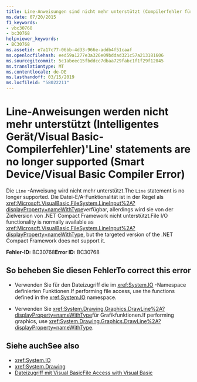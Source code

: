 ```yaml
---
title: Line-Anweisungen sind nicht mehr unterstützt (Compilerfehler für intelligente Geräte / Visual Basic)
ms.date: 07/20/2015
f1_keywords:
- vbc30768
- bc30768
helpviewer_keywords:
- BC30768
ms.assetid: e7a17c77-06bb-4d33-966e-addb4f51caaf
ms.openlocfilehash: eed59a1277e3a326e09bddad321c57a213181606
ms.sourcegitcommit: 5c1abeec15fbddcc7dbaa729fabc1f1f29f12045
ms.translationtype: MT
ms.contentlocale: de-DE
ms.lasthandoff: 03/15/2019
ms.locfileid: "58022211"
---
```

# <a name="line-statements-are-no-longer-supported-smart-devicevisual-basic-compiler-error"></a><span data-ttu-id="7447a-102">Line-Anweisungen werden nicht mehr unterstützt (Intelligentes Gerät/Visual Basic-Compilerfehler)</span><span class="sxs-lookup"><span data-stu-id="7447a-102">'Line' statements are no longer supported (Smart Device/Visual Basic Compiler Error)</span></span>
<span data-ttu-id="7447a-103">Die `Line` -Anweisung wird nicht mehr unterstützt.</span><span class="sxs-lookup"><span data-stu-id="7447a-103">The `Line` statement is no longer supported.</span></span> <span data-ttu-id="7447a-104">Die Datei-E/A-Funktionalität ist in der Regel als <xref:Microsoft.VisualBasic.FileSystem.LineInput%2A?displayProperty=nameWithType>verfügbar, allerdings wird sie von der Zielversion von .NET Compact Framework nicht unterstützt.</span><span class="sxs-lookup"><span data-stu-id="7447a-104">File I/O functionality is normally available as <xref:Microsoft.VisualBasic.FileSystem.LineInput%2A?displayProperty=nameWithType>, but the targeted version of the .NET Compact Framework does not support it.</span></span>  
  
 <span data-ttu-id="7447a-105">**Fehler-ID:** BC30768</span><span class="sxs-lookup"><span data-stu-id="7447a-105">**Error ID:** BC30768</span></span>  
  
## <a name="to-correct-this-error"></a><span data-ttu-id="7447a-106">So beheben Sie diesen Fehler</span><span class="sxs-lookup"><span data-stu-id="7447a-106">To correct this error</span></span>  
  
-   <span data-ttu-id="7447a-107">Verwenden Sie für den Dateizugriff die im <xref:System.IO> -Namespace definierten Funktionen.</span><span class="sxs-lookup"><span data-stu-id="7447a-107">If performing file access, use the functions defined in the <xref:System.IO> namespace.</span></span>  
  
-   <span data-ttu-id="7447a-108">Verwenden Sie <xref:System.Drawing.Graphics.DrawLine%2A?displayProperty=nameWithType>für Grafikfunktionen.</span><span class="sxs-lookup"><span data-stu-id="7447a-108">If performing graphics, use <xref:System.Drawing.Graphics.DrawLine%2A?displayProperty=nameWithType>.</span></span>  
  
## <a name="see-also"></a><span data-ttu-id="7447a-109">Siehe auch</span><span class="sxs-lookup"><span data-stu-id="7447a-109">See also</span></span>

- <xref:System.IO>
- <xref:System.Drawing>
- [<span data-ttu-id="7447a-110">Dateizugriff mit Visual Basic</span><span class="sxs-lookup"><span data-stu-id="7447a-110">File Access with Visual Basic</span></span>](../../visual-basic/developing-apps/programming/drives-directories-files/file-access.md)

